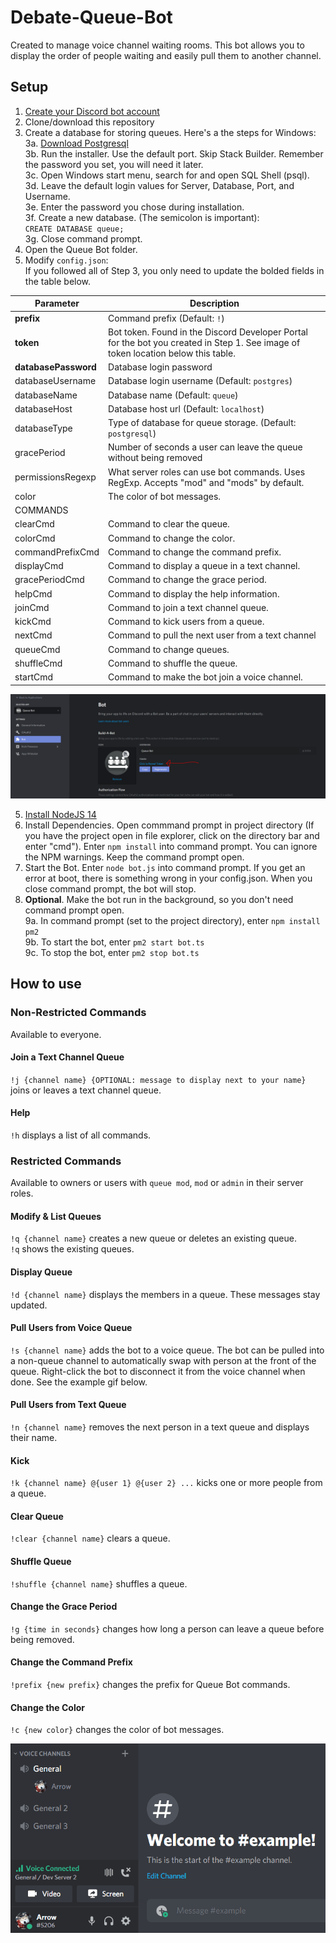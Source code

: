 # Debate-Queue-Bot
Created to manage voice channel waiting rooms. This bot allows you to display the order of people waiting and easily pull them to another channel.  

## Setup
1. [Create your Discord bot account](https://discordpy.readthedocs.io/en/latest/discord.html)  
2. Clone/download this repository  
3. Create a database for storing queues. Here's a the steps for Windows:  
	3a. [Download Postgresql](https://www.enterprisedb.com/downloads/postgres-postgresql-downloads)  
	3b. Run the installer. Use the default port. Skip Stack Builder. Remember the password you set, you will need it later.  
	3c. Open Windows start menu, search for and open SQL Shell (psql).  
	3d. Leave the default login values for Server, Database, Port, and Username.  
	3e. Enter the password you chose during installation.   
	3f. Create a new database. (The semicolon is important):  
		`CREATE DATABASE queue;`  
	3g. Close command prompt.  
4. Open the Queue Bot folder.  
5. Modify `config.json`:  
	If you followed all of Step 3, you only need to update the bolded fields in the table below.  
  
| Parameter             | Description                                                                                                                       |
|-----------------------|-----------------------------------------------------------------------------------------------------------------------------------|
| **prefix**            | Command prefix (Default: `!`)                                                                                                     |
| **token**             | Bot token. Found in the Discord Developer Portal for the bot you created in Step 1. See image of token location below this table. |
| **databasePassword**  | Database login password                                                                                                           |
| databaseUsername		| Database login username (Default: `postgres`)	                                                                                    |
| databaseName          | Database name (Default: `queue`)																									|
| databaseHost          | Database host url (Default: `localhost`)																							|
| databaseType          | Type of database for queue storage. (Default: `postgresql`)                                                                       |
| gracePeriod           | Number of seconds a user can leave the queue without being removed                                                                |
| permissionsRegexp     | What server roles can use bot commands. Uses RegExp. Accepts "mod" and "mods" by default.                                         |
| color                 | The color of bot messages.                                                                                                        |
| COMMANDS              |                                                                                                                                   |
| clearCmd              | Command to clear the queue.                                                                                                       |
| colorCmd              | Command to change the color.                                                                                                      |
| commandPrefixCmd      | Command to change the command prefix.                                                                                             |
| displayCmd            | Command to display a queue in a text channel.                                                                                     |
| gracePeriodCmd        | Command to change the grace period.                                                                                               |
| helpCmd               | Command to display the help information.                                                                                          |
| joinCmd               | Command to join a text channel queue.                                                                                             |
| kickCmd               | Command to kick users from a queue.                                                                                               |
| nextCmd               | Command to pull the next user from a text channel                                                                                 |
| queueCmd              | Command to change queues.                                                                                                         |
| shuffleCmd            | Command to shuffle the queue.                                                                                                     |
| startCmd              | Command to make the bot join a voice channel.                                                                                     |

![Token Location](docs/token_location.PNG)  

5. [Install NodeJS 14](https://discordjs.guide/preparations/#installing-node-js)  
6. Install Dependencies. Open commmand prompt in project directory (If you have the project open in file explorer, click on the directory bar and enter "cmd"). Enter `npm install` into command prompt. You can ignore the NPM warnings. Keep the command prompt open.
7. Start the Bot. Enter `node bot.js` into command prompt. If you get an error at boot, there is something wrong in your config.json. When you close command prompt, the bot will stop.  
8. **Optional**. Make the bot run in the background, so you don't need command prompt open.  
	9a. In command prompt (set to the project directory), enter `npm install pm2`  
	9b. To start the bot, enter `pm2 start bot.ts`  
	9c. To stop the bot, enter `pm2 stop bot.ts`  
  
## How to use  
### Non-Restricted Commands  
Available to everyone.  
#### Join a Text Channel Queue 
`!j {channel name} {OPTIONAL: message to display next to your name}` joins or leaves a text channel queue.   
#### Help  
`!h` displays a list of all commands.  

### Restricted Commands  
Available to owners or users with `queue mod`, `mod` or `admin` in their server roles.  
#### Modify & List Queues  
`!q {channel name}` creates a new queue or deletes an existing queue.  
`!q` shows the existing queues.  
#### Display Queue  
`!d {channel name}` displays the members in a queue. These messages stay updated.  
#### Pull Users from Voice Queue  
`!s {channel name}` adds the bot to a voice queue. The bot can be pulled into a non-queue channel to automatically swap with person at the front of the queue. Right-click the bot to disconnect it from the voice channel when done. See the example gif below.  
#### Pull Users from Text Queue  
`!n {channel name}` removes the next person in a text queue and displays their name.  
#### Kick  
`!k {channel name} @{user 1} @{user 2} ...`  kicks one or more people from a queue.  
#### Clear Queue  
`!clear {channel name}` clears a queue.  
#### Shuffle Queue  
`!shuffle {channel name}` shuffles a queue.  
  
#### Change the Grace Period  
`!g {time in seconds}` changes how long a person can leave a queue before being removed.  
#### Change the Command Prefix  
`!prefix {new prefix}` changes the prefix for Queue Bot commands.  
#### Change the Color  
`!c {new color}` changes the color of bot messages.  


![Example of `!s`](docs/example.gif)  
